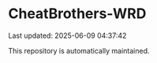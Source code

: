 # CheatBrothers-WRD

Last updated: 2025-06-09 04:37:42

This repository is automatically maintained.
